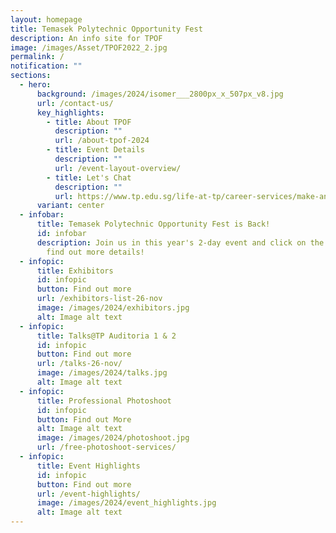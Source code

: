 ```yaml
---
layout: homepage
title: Temasek Polytechnic Opportunity Fest
description: An info site for TPOF
image: /images/Asset/TPOF2022_2.jpg
permalink: /
notification: ""
sections:
  - hero:
      background: /images/2024/isomer___2800px_x_507px_v8.jpg
      url: /contact-us/
      key_highlights:
        - title: About TPOF
          description: ""
          url: /about-tpof-2024
        - title: Event Details
          description: ""
          url: /event-layout-overview/
        - title: Let's Chat
          description: ""
          url: https://www.tp.edu.sg/life-at-tp/career-services/make-an-appointment.html
      variant: center
  - infobar:
      title: Temasek Polytechnic Opportunity Fest is Back!
      id: infobar
      description: Join us in this year's 2-day event and click on the links below to
        find out more details!
  - infopic:
      title: Exhibitors
      id: infopic
      button: Find out more
      url: /exhibitors-list-26-nov
      image: /images/2024/exhibitors.jpg
      alt: Image alt text
  - infopic:
      title: Talks@TP Auditoria 1 & 2
      id: infopic
      button: Find out more
      url: /talks-26-nov/
      image: /images/2024/talks.jpg
      alt: Image alt text
  - infopic:
      title: Professional Photoshoot
      id: infopic
      button: Find out More
      alt: Image alt text
      image: /images/2024/photoshoot.jpg
      url: /free-photoshoot-services/
  - infopic:
      title: Event Highlights
      id: infopic
      button: Find out more
      url: /event-highlights/
      image: /images/2024/event_highlights.jpg
      alt: Image alt text
---
```

